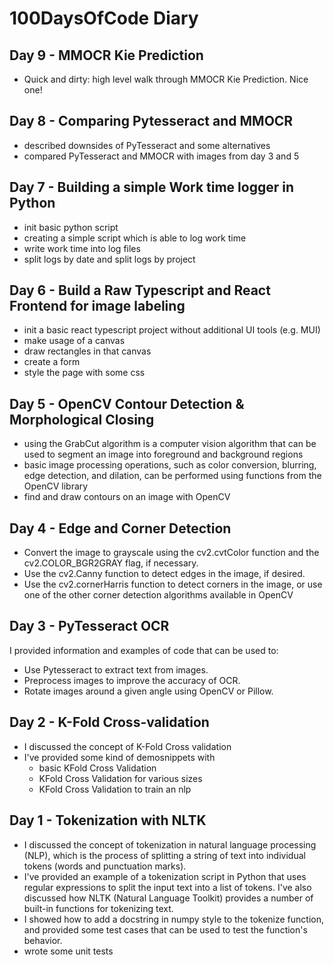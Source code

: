 # 100DaysOfCode Diary

## Day 9 - MMOCR Kie Prediction
- Quick and dirty: high level walk through MMOCR Kie Prediction. Nice one!

## Day 8 - Comparing Pytesseract and MMOCR
- described downsides of PyTesseract and some alternatives
- compared PyTesseract and MMOCR with images from day 3 and 5

## Day 7 - Building a simple Work time logger in Python
- init basic python script
- creating a simple script which is able to log work time
- write work time into log files
- split logs by date and split logs by project

## Day 6 - Build a Raw Typescript and React Frontend for image labeling
- init a basic react typescript project without additional UI tools (e.g. MUI)
- make usage of a canvas
- draw rectangles in that canvas
- create a form
- style the page with some css

## Day 5 - OpenCV Contour Detection & Morphological Closing
- using the GrabCut algorithm is a computer vision algorithm that can be used to segment an image into foreground and background regions
- basic image processing operations, such as color conversion, blurring, edge detection, and dilation, can be performed using functions from the OpenCV library
- find and draw contours on an image with OpenCV

## Day 4 - Edge and Corner Detection
- Convert the image to grayscale using the cv2.cvtColor function and the cv2.COLOR_BGR2GRAY flag, if necessary.
- Use the cv2.Canny function to detect edges in the image, if desired.
- Use the cv2.cornerHarris function to detect corners in the image, or use one of the other corner detection algorithms available in OpenCV

## Day 3 - PyTesseract OCR
I provided information and examples of code that can be used to:

- Use Pytesseract to extract text from images.
- Preprocess images to improve the accuracy of OCR.
- Rotate images around a given angle using OpenCV or Pillow.


## Day 2 - K-Fold Cross-validation
- I discussed the concept of K-Fold Cross validation
- I've provided some kind of demosnippets with
    - basic KFold Cross Validation
    - KFold Cross Validation for various sizes
    - KFold Cross Validation to train an nlp


## Day 1 - Tokenization with NLTK
- I discussed the concept of tokenization in natural language processing (NLP), which is the process of splitting a string of text into individual tokens (words and punctuation marks).
- I've provided an example of a tokenization script in Python that uses regular expressions to split the input text into a list of tokens. I've also discussed how NLTK (Natural Language Toolkit) provides a number of built-in functions for tokenizing text.
- I showed how to add a docstring in numpy style to the tokenize function, and provided some test cases that can be used to test the function's behavior.
- wrote some unit tests
